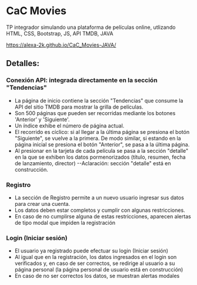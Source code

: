 # CaC Movies
TP integrador simulando una plataforma de películas online, utlizando HTML, CSS, Bootstrap, JS, API TMDB, JAVA

https://alexa-2k.github.io/CaC_Movies-JAVA/

## Detalles:

### Conexión API: integrada directamente en la sección "Tendencias"
* La página de inicio contiene la sección "Tendencias" que consume la API del sitio TMDB para mostrar la grilla de películas. 
* Son 500 páginas que pueden ser recorridas mediante los botones 'Anterior' y 'Siguiente'. 
* Un índice exhibe el número de página actual. 
* El recorrido es cíclico: si al llegar a la última página se presiona el botón "Siguiente", se vuelve a la primera. De modo similar, si estando en la página inicial se presiona el botón "Anterior", se pasa a la última página.
* Al presionar en la tarjeta de cada película se pasa a la sección "detalle" en la que se exhiben los datos pormenorizados (título, resumen, fecha de lanzamiento, director)  --Aclaración: sección "detalle" está en construcción. 

### Registro
* La sección de Registro permite a un nuevo usuario ingresar sus datos para crear una cuenta.
* Los datos deben estar completos y cumplir con algunas restricciones. 
* En caso de no cumplirse alguna de estas restricciones, aparecen alertas de tipo modal que impiden la registración

### Login (Iniciar sesión)
* El usuario ya registrado puede efectuar su login (Iniciar sesión) 
* Al igual que en la registración, los datos ingresados en el login son verificados y, en caso de ser correctos, se redirige al usuario a su página personal (la página personal de usuario está en construcción)
* En caso de no ser correctos los datos, se muestran alertas modales

